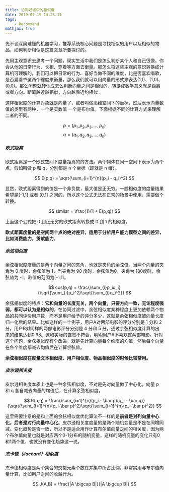 ```yaml
---
title: 协同过滤中的相似度
date: 2019-06-19 14:23:15
tags:
    - Recommend
mathjax: true
---
```



先不谈深奥难懂的机器学习，推荐系统核心问题是寻找相似的用户以及相似的物品，如何判断相似是这篇文章所要探讨的。

先用主观意识去思考一个问题，现实生活中我们是怎么判断某个人和自己很像。你会从他的日常行为、长相、穿着等方面去衡量。那怎么将这些主观的意识转换成计算机可理解的，我们可以把日常的行为、喜好当做不同的维度，比是否喜欢唱歌，是否爱看书这两个维度来衡量，那么我们就可以用向量的形式来表达(1,1)、(1,0)、(0,0)。那么问题就转化成怎么判断向量之间是相似的，转换成数学意义就是距离或者方向。距离越近越相似，方向越靠近约相似。

这样相似度的计算对象就是向量了，或者叫做高维空间下的坐标，然后表示向量数值的类型有两种，一个是实数值 一个是布尔值。下面根据不同的计算方式来理解二者的不同。

$$ p = (p_1,p_2,p_3,...,p_n) $$
$$  q = (q_1,q_2,q_3,...,q_n) $$
##### 欧式距离
欧式距离是一个欧式空间下度量距离的的方法。两个物体在同一空间下表示为两个点，假如叫做 p 和 q，分别都是 n 个坐标（即就是 n 维）。

$$ E(p,q) = \sqrt{\sum_{i=1}^{n}(p_i - q_i)^2} $$

显然，欧式距离得到的值是一个非负数，最大值是正无穷。一般相似度的度量结果希望是[-1,1] 或者 [0,1] 之间的，所以这个公式无法在正常的场景中使用，需要做个转换。

$$ similar = \frac{1}{1 + E(p,q)} $$

上面这个公式把 0 到正无穷的欧式距离转换成 0 到 1 的相似度。

**欧式距离度量的是空间两个点的绝对差异，适用于分析用户能力模型之间的差异，比如消费能力，贡献能力**。

##### 余弦相似度
余弦相似度度量的是两个向量之间的夹角，也就是夹角的余弦值。当两个向量的夹角为 0 度时，余弦值为 1，当夹角为 90 度时，余弦值为0，夹角为 180度时，余弦值为 -1。取值的范围为[-1,1]。

$$ cos(p,q) = \frac{\sum_{i}p_iq_i}{\sqrt{\sum_{i}p_i^2}\sqrt{\sum_{i}q_i^2}} $$

余弦相似度的特点：**它和向量的长度无关，两个向量，只要方向一致，无论程度强弱，都可以认为是相似的**。在协同过滤中，余弦相似度某种程度上更加依赖两个物品的共同评价用户数，而不是用户给予的评分多少，这就是余弦相似度被向量长度归一化后的结果。比如这样的一个例子，用户A对两部电影的评分分别是 1 分和 2分，用户B对同样的两部电影评分分别是 4 分和 5 分，通过余弦相似度计算的出来的结果达到0.98。这和实际的直觉不符合，明明用户A不喜欢这两部电影。针对这个问题，余弦相似度有个改进，就是先计算向量每个维度的均值，然后每个向量在各个维度都减去均值后在计算余弦值。

**余弦相似度在度量文本相似度、用户相似度、物品相似度的时候比较常用。**

##### 皮尔逊相关度
皮尔逊相关度本质上也是一种余弦相似度，不对是先对向量做了中心化，向量 p 和 q 各自减去向量的均值后，在计算余弦相似度。

$$ R(p,q) = \frac{\sum_{i=1}^{n}(p_i - \bar p)(q_i - \bar q)}{\sqrt{\sum_{i=1}^{n}(p_i-\bar p)^2}\sqrt{\sum_{i=1}^{n}(p_i-\bar p)^2}} $$

这里需要注意的是和上面的余弦相似度优化算法不一样的是**前者是对列向量中心化，后者是对行向量中心化**。皮尔逊相关度度量的是两个随机变量是不是在同增同减。变化趋势是否一致，所以不是适合用作计算布尔值向量之间的相关度，因为两个布尔值向量也就是对应两个0-1分布的随机变量，这样的随机变量的变化只有0和1两个值，也就没有变化趋势这一说。

##### 杰卡德（Jaccard）相似度
杰卡德相似度是两个集合的交接元素个数在并集中所占比例，非常实用与布尔值向量计算，比如用户之间的收藏行为。

$$ J(A,B) = \frac{|A \bigcap B|}{|A \bigcup B|} $$
